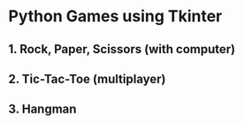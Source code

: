 # Python Games using Tkinter

## 1. Rock, Paper, Scissors  (with computer)
## 2. Tic-Tac-Toe (multiplayer)
## 3. Hangman
